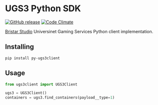 # UGS3 Python SDK

[![GitHub release](https://img.shields.io/github/release/vsevolod-kolchinsky/py-ugs3client.svg)]() [![Code Climate](https://codeclimate.com/github/vsevolod-kolchinsky/py-ugs3client/badges/gpa.svg)](https://codeclimate.com/github/vsevolod-kolchinsky/py-ugs3client)

[Bristar Studio](http://bristarstudio.com) Universinet Gaming Services Python client implementation.

## Installing

```
pip install py-ugs3client
```

## Usage

```python
from ugs3client import UGS3Client

ugs3 = UGS3Client()
containers = ugs3.find_containers(payload__type=1)

```
